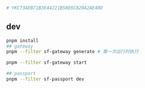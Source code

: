```bash

# YKC73AEB71B3E44221B58E6C820A2AE48D

```

## dev

```bash
pnpm install
## gateway
pnpm --filter sf-gateway generate # 第一次运行时执行

pnpm --filter sf-gateway start

## passport
pnpm --filter sf-passport dev
```
